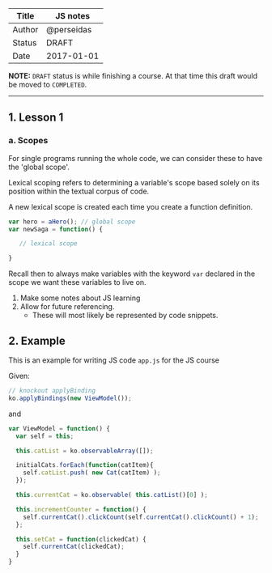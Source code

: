 | Title  | JS notes                    |
|--------|-----------------------------|
| Author | @perseidas                  |
| Status | DRAFT                       |
| Date   | 2017-01-01                  |

**NOTE:** `DRAFT` status is while finishing a course.
At that time this draft would be moved to `COMPLETED`.

---

## 1. Lesson 1
### a. Scopes

For single programs running the whole code, we can consider these to have the 'global scope'.

Lexical scoping refers to determining a variable's scope based solely on its position within the textual corpus of code.

A new lexical scope is created each time you create a function definition.

```javascript
var hero = aHero(); // global scope
var newSaga = function() {

   // lexical scope

}
```
Recall then to always make variables with the keyword `var` declared in the scope we want these variables to live on.


1. Make some notes about JS learning
2. Allow for future referencing.
    * These will most likely be represented by code snippets.

## 2. Example

This is an example for writing JS code `app.js` for the JS course

Given:

```javascript
// knockout applyBinding
ko.applyBindings(new ViewModel());
```

and

```javascript
var ViewModel = function() {
  var self = this;

  this.catList = ko.observableArray([]);

  initialCats.forEach(function(catItem){
    self.catList.push( new Cat(catItem) );
  });

  this.currentCat = ko.observable( this.catList()[0] );

  this.incrementCounter = function() {
    self.currentCat().clickCount(self.currentCat().clickCount() + 1);
  };

  this.setCat = function(clickedCat) {
    self.currentCat(clickedCat);    
  }
}
```
